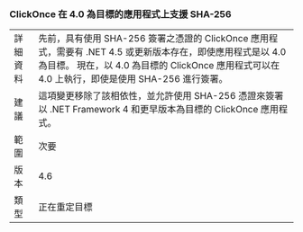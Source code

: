 ### <a name="clickonce-supports-sha-256-on-40-targeted-apps"></a>ClickOnce 在 4.0 為目標的應用程式上支援 SHA-256

|   |   |
|---|---|
|詳細資料|先前，具有使用 SHA-256 簽署之憑證的 ClickOnce 應用程式，需要有 .NET 4.5 或更新版本存在，即使應用程式是以 4.0 為目標。 現在，以 4.0 為目標的 ClickOnce 應用程式可以在 4.0 上執行，即使是使用 SHA-256 進行簽署。|
|建議|這項變更移除了該相依性，並允許使用 SHA-256 憑證來簽署以 .NET Framework 4 和更早版本為目標的 ClickOnce 應用程式。|
|範圍|次要|
|版本|4.6|
|類型|正在重定目標|

